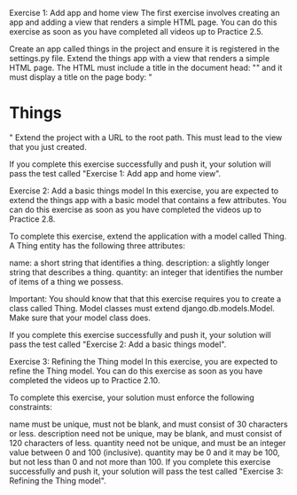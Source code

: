 
Exercise 1: Add app and home view
The first exercise involves creating an app and adding a view that renders a simple HTML page.
You can do this exercise as soon as you have completed all videos up to Practice 2.5.

Create an app called things in the project and ensure it is registered in the settings.py file.
Extend the things app with a view that renders a simple HTML page. The HTML must include a title in the document head:
"<title>Things</title>"
and it must display a title on the page body:
"<h1>Things</h1>"
Extend the project with a URL to the root path. This must lead to the view that you just created.

If you complete this exercise successfully and push it, your solution will pass the test called "Exercise 1: Add app and home view".


Exercise 2: Add a basic things model
In this exercise, you are expected to extend the things app with a basic model that contains a few attributes. You can do this exercise as soon as you have completed the videos up to Practice 2.8.

To complete this exercise, extend the application with a model called Thing. A Thing entity has the following three attributes:

name: a short string that identifies a thing.
description: a slightly longer string that describes a thing.
quantity: an integer that identifies the number of items of a thing we possess.

Important: You should know that that this exercise requires you to create a class called Thing. Model classes must extend django.db.models.Model. Make sure that your model class does.

If you complete this exercise successfully and push it, your solution will pass the test called "Exercise 2: Add a basic things model".


Exercise 3: Refining the Thing model
In this exercise, you are expected to refine the Thing model. You can do this exercise as soon as you have completed the videos up to Practice 2.10.

To complete this exercise, your solution must enforce the following constraints:

name must be unique, must not be blank, and must consist of 30 characters or less.
description need not be unique, may be blank, and must consist of 120 characters of less.
quantity need not be unique, and must be an integer value between 0 and 100 (inclusive).
quantity may be 0 and it may be 100, but not less than 0 and not more than 100.
If you complete this exercise successfully and push it, your solution will pass the test called "Exercise 3: Refining the Thing model".
